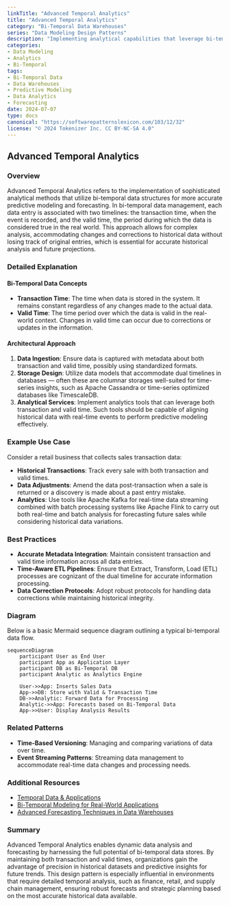 ```yaml
---
linkTitle: "Advanced Temporal Analytics"
title: "Advanced Temporal Analytics"
category: "Bi-Temporal Data Warehouses"
series: "Data Modeling Design Patterns"
description: "Implementing analytical capabilities that leverage bi-temporal data for predictive modeling and forecasting."
categories:
- Data Modeling
- Analytics
- Bi-Temporal
tags:
- Bi-Temporal Data
- Data Warehouses
- Predictive Modeling
- Data Analytics
- Forecasting
date: 2024-07-07
type: docs
canonical: "https://softwarepatternslexicon.com/103/12/32"
license: "© 2024 Tokenizer Inc. CC BY-NC-SA 4.0"
---
```


## Advanced Temporal Analytics

### Overview

Advanced Temporal Analytics refers to the implementation of sophisticated analytical methods that utilize bi-temporal data structures for more accurate predictive modeling and forecasting. In bi-temporal data management, each data entry is associated with two timelines: the transaction time, when the event is recorded, and the valid time, the period during which the data is considered true in the real world. This approach allows for complex analysis, accommodating changes and corrections to historical data without losing track of original entries, which is essential for accurate historical analysis and future projections.

### Detailed Explanation

#### Bi-Temporal Data Concepts

- **Transaction Time**: The time when data is stored in the system. It remains constant regardless of any changes made to the actual data.
- **Valid Time**: The time period over which the data is valid in the real-world context. Changes in valid time can occur due to corrections or updates in the information.

#### Architectural Approach

1. **Data Ingestion**: Ensure data is captured with metadata about both transaction and valid time, possibly using standardized formats.
2. **Storage Design**: Utilize data models that accommodate dual timelines in databases — often these are columnar storages well-suited for time-series insights, such as Apache Cassandra or time-series optimized databases like TimescaleDB.
3. **Analytical Services**: Implement analytics tools that can leverage both transaction and valid time. Such tools should be capable of aligning historical data with real-time events to perform predictive modeling effectively.

### Example Use Case

Consider a retail business that collects sales transaction data:

- **Historical Transactions**: Track every sale with both transaction and valid times.
- **Data Adjustments**: Amend the data post-transaction when a sale is returned or a discovery is made about a past entry mistake.
- **Analytics**: Use tools like Apache Kafka for real-time data streaming combined with batch processing systems like Apache Flink to carry out both real-time and batch analysis for forecasting future sales while considering historical data variations.

### Best Practices

- **Accurate Metadata Integration**: Maintain consistent transaction and valid time information across all data entries.
- **Time-Aware ETL Pipelines**: Ensure that Extract, Transform, Load (ETL) processes are cognizant of the dual timeline for accurate information processing.
- **Data Correction Protocols**: Adopt robust protocols for handling data corrections while maintaining historical integrity.

### Diagram

Below is a basic Mermaid sequence diagram outlining a typical bi-temporal data flow.

```mermaid
sequenceDiagram
    participant User as End User
    participant App as Application Layer
    participant DB as Bi-Temporal DB
    participant Analytic as Analytics Engine

    User->>App: Inserts Sales Data
    App->>DB: Store with Valid & Transaction Time
    DB->>Analytic: Forward Data for Processing
    Analytic->>App: Forecasts based on Bi-Temporal Data
    App->>User: Display Analysis Results
```

### Related Patterns

- **Time-Based Versioning**: Managing and comparing variations of data over time.
- **Event Streaming Patterns**: Streaming data management to accommodate real-time data changes and processing needs.

### Additional Resources

- [Temporal Data & Applications](https://example.com/temporal-data-guide)
- [Bi-Temporal Modeling for Real-World Applications](https://example.com/bi-temporal-modeling)
- [Advanced Forecasting Techniques in Data Warehouses](https://example.com/forecasting-techniques)

### Summary

Advanced Temporal Analytics enables dynamic data analysis and forecasting by harnessing the full potential of bi-temporal data stores. By maintaining both transaction and valid times, organizations gain the advantage of precision in historical datasets and predictive insights for future trends. This design pattern is especially influential in environments that require detailed temporal analysis, such as finance, retail, and supply chain management, ensuring robust forecasts and strategic planning based on the most accurate historical data available.
